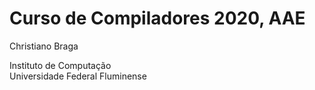 # Curso de Compiladores 2020, AAE

Christiano Braga

Instituto de Computação  
Universidade Federal Fluminense
